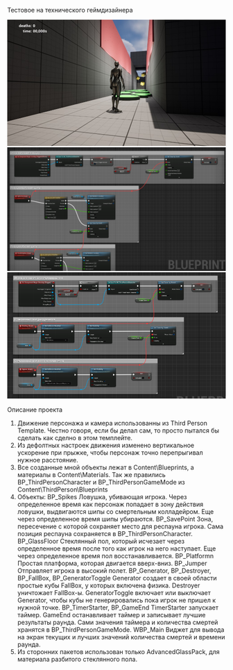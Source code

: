 Тестовое на технического геймдизайнера

![Gameplay](Screenshots/gameplay.jpg?raw=true "Gameplay")
![BP_Spikes](Screenshots/BP_Spikes.png?raw=true "BP_Spikes")
![BP_GlassFloor](Screenshots/BP_GlassFloor.png?raw=true "BP_GlassFloor")

Описание проекта

1. Движение персонажа и камера использованны из Third Person Template. Честно говоря, если бы делал сам, то просто пытался бы сделать как сделно в этом темплейте.
2. Из дефолтных настроек движения изменено вертикальное ускорение при прыжке, чтобы персонаж точно перепрыгивал нужное расстояние.
3. Все созданные мной объекты лежат в Content\Blueprints, а материалы в Content\Materials. Так же правились BP_ThirdPersonCharacter и BP_ThirdPersonGameMode из Content\ThirdPerson\Blueprints
4. Объекты:
	BP_Spikes
		Ловушка, убивающая игрока. Через определенное время как персонаж попадает в зону действия ловушки, выдвигаются шипы со смертельным колладейром. Еще через определенное время шипы убираются.
	BP_SavePoint
		Зона, пересечение с которой сохраняет место для респауна игрока. Сама позиция респауна сохраняется в BP_ThirdPersonCharacter.
	BP_GlassFloor
		Стеклянный пол, который исчезает через определенное время после того как игрок на него наступает. Еще через определенное время пол восстанавливается.
	BP_Platformn
		Простая платформа, которая двигается вверх-вниз.
	BP_Jumper
		Отправляет игрока в высокий полет.
	BP_Generator, BP_Destroyer, BP_FallBox, BP_GeneratorToggle
		Generator создает в своей области простые кубы FallBox, у которых включена физика. Destroyer уничтожает FallBox-ы. GeneratorToggle включает или выключает Generator, чтобы кубы не генерировались пока игрок не пришел к нужной точке.
	BP_TimerStarter, BP_GameEnd
		TimerStarter запускает таймер. GameEnd останавливает таймер и записывает лучшие результаты раунда. Сами значения таймера и количества смертей хранятся в BP_ThirdPersonGameMode.
	WBP_Main
		Виджет для вывода на экран текущих и лучших значений количества смертей и времени раунда.
5. Из сторонних пакетов использован только AdvancedGlassPack, для материала разбитого стеклянного пола.	

		